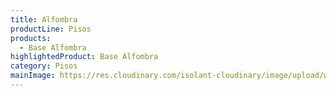 ```yaml
---
title: Alfombra
productLine: Pisos
products:
  - Base Alfombra
highlightedProduct: Base Alfombra
category: Pisos
mainImage: https://res.cloudinary.com/isolant-cloudinary/image/upload/w_auto,f_auto,q_auto:good/website-2021/products/base-alfombra/isolant-aislantes-linea-pisos-base-alfombra-imagen-fondo.jpg
---
```

